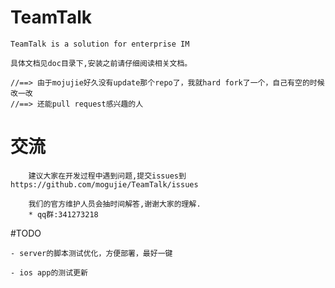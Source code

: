 # TeamTalk
	TeamTalk is a solution for enterprise IM
	
	具体文档见doc目录下,安装之前请仔细阅读相关文档。
	
	//==> 由于mojujie好久没有update那个repo了，我就hard fork了一个，自己有空的时候改一改
	//==> 还能pull request感兴趣的人
	
# 交流
		建议大家在开发过程中遇到问题,提交issues到https://github.com/mogujie/TeamTalk/issues  
		
		我们的官方维护人员会抽时间解答,谢谢大家的理解.
		* qq群:341273218

#TODO

	- server的脚本测试优化，方便部署，最好一键
	
	- ios app的测试更新 
	
